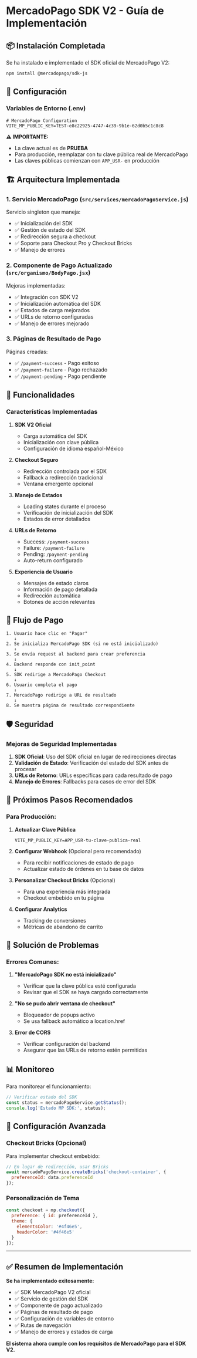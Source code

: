 # MercadoPago SDK V2 - Guía de Implementación

## 📦 Instalación Completada

Se ha instalado e implementado el SDK oficial de MercadoPago V2:

```bash
npm install @mercadopago/sdk-js
```

## 🔧 Configuración

### Variables de Entorno (.env)

```env
# MercadoPago Configuration
VITE_MP_PUBLIC_KEY=TEST-e8c22925-4747-4c39-9b1e-62d0b5c1c8c8
```

**⚠️ IMPORTANTE:** 
- La clave actual es de **PRUEBA**
- Para producción, reemplazar con tu clave pública real de MercadoPago
- Las claves públicas comienzan con `APP_USR-` en producción

## 🏗️ Arquitectura Implementada

### 1. Servicio MercadoPago (`src/services/mercadoPagoService.js`)

Servicio singleton que maneja:
- ✅ Inicialización del SDK
- ✅ Gestión de estado del SDK
- ✅ Redirección segura a checkout
- ✅ Soporte para Checkout Pro y Checkout Bricks
- ✅ Manejo de errores

### 2. Componente de Pago Actualizado (`src/organismo/BodyPago.jsx`)

Mejoras implementadas:
- ✅ Integración con SDK V2
- ✅ Inicialización automática del SDK
- ✅ Estados de carga mejorados
- ✅ URLs de retorno configuradas
- ✅ Manejo de errores mejorado

### 3. Páginas de Resultado de Pago

Páginas creadas:
- ✅ `/payment-success` - Pago exitoso
- ✅ `/payment-failure` - Pago rechazado  
- ✅ `/payment-pending` - Pago pendiente

## 🚀 Funcionalidades

### Características Implementadas

1. **SDK V2 Oficial**
   - Carga automática del SDK
   - Inicialización con clave pública
   - Configuración de idioma español-México

2. **Checkout Seguro**
   - Redirección controlada por el SDK
   - Fallback a redirección tradicional
   - Ventana emergente opcional

3. **Manejo de Estados**
   - Loading states durante el proceso
   - Verificación de inicialización del SDK
   - Estados de error detallados

4. **URLs de Retorno**
   - Success: `/payment-success`
   - Failure: `/payment-failure` 
   - Pending: `/payment-pending`
   - Auto-return configurado

5. **Experiencia de Usuario**
   - Mensajes de estado claros
   - Información de pago detallada
   - Redirección automática
   - Botones de acción relevantes

## 🔄 Flujo de Pago

```
1. Usuario hace clic en "Pagar"
   ↓
2. Se inicializa MercadoPago SDK (si no está inicializado)
   ↓
3. Se envía request al backend para crear preferencia
   ↓
4. Backend responde con init_point
   ↓
5. SDK redirige a MercadoPago Checkout
   ↓
6. Usuario completa el pago
   ↓
7. MercadoPago redirige a URL de resultado
   ↓
8. Se muestra página de resultado correspondiente
```

## 🛡️ Seguridad

### Mejoras de Seguridad Implementadas

1. **SDK Oficial**: Uso del SDK oficial en lugar de redirecciones directas
2. **Validación de Estado**: Verificación del estado del SDK antes de procesar
3. **URLs de Retorno**: URLs específicas para cada resultado de pago
4. **Manejo de Errores**: Fallbacks para casos de error del SDK

## 📝 Próximos Pasos Recomendados

### Para Producción:

1. **Actualizar Clave Pública**
   ```env
   VITE_MP_PUBLIC_KEY=APP_USR-tu-clave-publica-real
   ```

2. **Configurar Webhook** (Opcional pero recomendado)
   - Para recibir notificaciones de estado de pago
   - Actualizar estado de órdenes en tu base de datos

3. **Personalizar Checkout Bricks** (Opcional)
   - Para una experiencia más integrada
   - Checkout embebido en tu página

4. **Configurar Analytics**
   - Tracking de conversiones
   - Métricas de abandono de carrito

## 🐛 Solución de Problemas

### Errores Comunes:

1. **"MercadoPago SDK no está inicializado"**
   - Verificar que la clave pública esté configurada
   - Revisar que el SDK se haya cargado correctamente

2. **"No se pudo abrir ventana de checkout"**
   - Bloqueador de popups activo
   - Se usa fallback automático a location.href

3. **Error de CORS**
   - Verificar configuración del backend
   - Asegurar que las URLs de retorno estén permitidas

## 📊 Monitoreo

Para monitorear el funcionamiento:

```javascript
// Verificar estado del SDK
const status = mercadoPagoService.getStatus();
console.log('Estado MP SDK:', status);
```

## 🔧 Configuración Avanzada

### Checkout Bricks (Opcional)

Para implementar checkout embebido:

```javascript
// En lugar de redirección, usar Bricks
await mercadoPagoService.createBricks('checkout-container', {
  preferenceId: data.preferenceId
});
```

### Personalización de Tema

```javascript
const checkout = mp.checkout({
  preference: { id: preferenceId },
  theme: {
    elementsColor: '#4f46e5',
    headerColor: '#4f46e5'
  }
});
```

---

## ✅ Resumen de Implementación

**Se ha implementado exitosamente:**
- ✅ SDK MercadoPago V2 oficial
- ✅ Servicio de gestión del SDK  
- ✅ Componente de pago actualizado
- ✅ Páginas de resultado de pago
- ✅ Configuración de variables de entorno
- ✅ Rutas de navegación
- ✅ Manejo de errores y estados de carga

**El sistema ahora cumple con los requisitos de MercadoPago para el SDK V2.**

